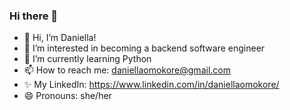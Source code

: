 ### Hi there 👋
 
- 👋 Hi, I’m Daniella!
- 👀 I’m interested in becoming a backend software engineer
- 🌱 I’m currently learning Python
- 📫 How to reach me: daniellaomokore@gmail.com
- ✨ My LinkedIn: https://www.linkedin.com/in/daniellaomokore/
- 😄 Pronouns: she/her



